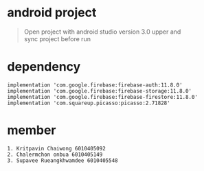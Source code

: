 # android project
> Open project with android studio version 3.0 upper   and     
> sync project before run

# dependency
    implementation 'com.google.firebase:firebase-auth:11.8.0'
    implementation 'com.google.firebase:firebase-storage:11.8.0'
    implementation 'com.google.firebase:firebase-firestore:11.8.0'
    implementation 'com.squareup.picasso:picasso:2.71828'

# member
    1. Kritpavin Chaiwong 6010405092
    2. Chalermchon onbua 6010405149
    3. Supavee Rueangkhwamdee 6010405548
